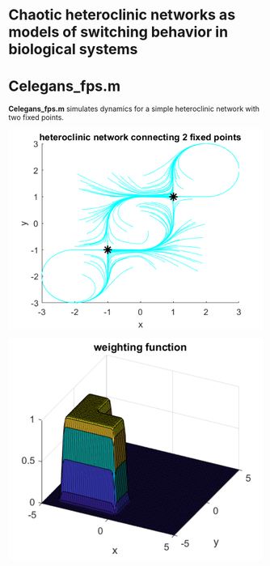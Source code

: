 # Chaotic heteroclinic networks as models of switching behavior in biological systems



# Celegans_fps.m

**Celegans_fps.m** simulates dynamics for a simple heteroclinic network with two fixed points.


![Alt text](/figures/Celegans_fps_fig1.png?raw=true "Optional Title")


![Alt text](/figures/Celegans_fps_fig2.png?raw=true "Optional Title")
